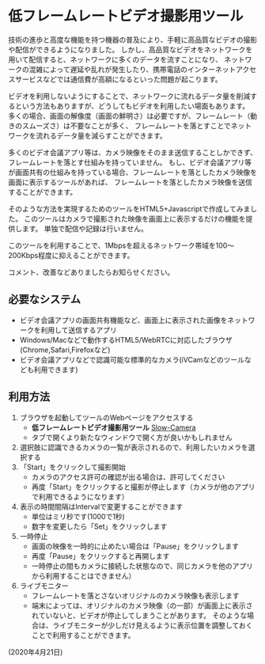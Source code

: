 # 低フレームレートビデオ撮影用ツール

技術の進歩と高度な機能を持つ機器の普及により、手軽に高品質なビデオの撮影や配信ができるようになりました。
しかし、高品質なビデオをネットワークを用いて配信すると、ネットワークに多くのデータを流すことになり、
ネットワークの混雑によって遅延や乱れが発生したり、携帯電話のインターネットアクセスサービスなどでは通信費が高額になるといった問題が起こります。

ビデオを利用しないようにすることで、ネットワークに流れるデータ量を削減するという方法もありますが、どうしてもビデオを利用したい場面もあります。
多くの場合、画面の解像度（画面の鮮明さ）は必要ですが、フレームレート（動きのスムーズさ）は不要なことが多く、
フレームレートを落とすことでネットワークを流れるデータ量を減らすことができます。

多くのビデオ会議アプリ等は、カメラ映像をそのまま送信することしかできず、フレームレートを落とす仕組みを持っていません。
もし、ビデオ会議アプリ等が画面共有の仕組みを持っている場合、フレームレートを落としたカメラ映像を画面に表示するツールがあれば、
フレームレートを落としたカメラ映像を送信することができます。

そのような方法を実現するためのツールをHTML5+Javascriptで作成してみました。
このツールはカメラで撮影された映像を画面上に表示するだけの機能を提供します。
単独で配信や記録は行いません。

このツールを利用することで、1Mbpsを超えるネットワーク帯域を100～200Kbps程度に抑えることができます。

コメント、改善などありましたらお知らせください。

## 必要なシステム

- ビデオ会議アプリの画面共有機能など、画面上に表示された画像をネットワークを利用して送信するアプリ
- Windows/Macなどで動作するHTML5/WebRTCに対応したブラウザ(Chrome,Safari,Firefoxなど)
- ビデオ会議アプリなどで認識可能な標準的なカメラ(iVCamなどのツールなども利用できます)

## 利用方法

1. ブラウザを起動してツールのWebページをアクセスする
   - **低フレームレートビデオ撮影用ツール** [Slow-Camera](slow-camera)
   - タブで開くより新たなウィンドウで開く方が良いかもしれません
2. 選択肢に認識できるカメラの一覧が表示されるので、利用したいカメラを選択する
3. 「Start」をクリックして撮影開始
   - カメラのアクセス許可の確認が出る場合は、許可してください
   - 再度「Start」をクリックすると撮影が停止します（カメラが他のアプリで利用できるようになります）
4. 表示の時間間隔はIntervalで変更することができます
   - 単位はミリ秒です(1000で1秒)
   - 数字を変更したら「Set」をクリックします
5. 一時停止
   - 画面の映像を一時的に止めたい場合は「Pause」をクリックします
   - 再度「Pause」をクリックすると再開します
   - 一時停止の間もカメラに接続した状態なので、同じカメラを他のアプリから利用することはできません）
6. ライブモニター
   - フレームレートを落とさないオリジナルのカメラ映像も表示します
   - 端末によっては、オリジナルのカメラ映像（の一部）が画面上に表示されていないと、ビデオが停止してしまうことがあります。
   そのような場合は、ライブモニターが少しだけ見えるように表示位置を調整しておくことで利用することができます。

(2020年4月21日)
